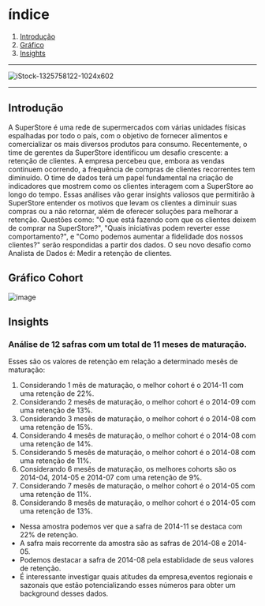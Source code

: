 # índice
1. [Introdução](#Introdução)
2. [Gráfico](#Gráfico)
3. [Insights](#Insights)
---
![iStock-1325758122-1024x602](https://github.com/user-attachments/assets/4df9a040-c1eb-44ba-b806-c65c6b158810)

---

## Introdução
A SuperStore é uma rede de supermercados com várias unidades físicas 
espalhadas por todo o país, com o objetivo de fornecer alimentos e 
comercializar os mais diversos produtos para consumo.
 Recentemente, o time de gerentes da SuperStore identificou um desafio 
crescente: a retenção de clientes. A empresa percebeu que, embora as vendas continuem ocorrendo, a frequência de compras de clientes 
recorrentes tem diminuído. 
O time de dados terá um papel fundamental na criação de indicadores que 
mostrem como os clientes interagem com a SuperStore ao longo do tempo. 
Essas análises vão gerar insights valiosos que permitirão à SuperStore 
entender os motivos que levam os clientes a diminuir suas compras ou a 
não retornar, além de oferecer soluções para melhorar a retenção. Questões 
como: "O que está fazendo com que os clientes deixem de comprar na 
SuperStore?", "Quais iniciativas podem reverter esse comportamento?", e 
"Como podemos aumentar a fidelidade dos nossos clientes?" serão 
respondidas a partir dos dados.
 O seu novo desafio como Analista de Dados é: Medir a retenção de 
clientes.

## Gráfico Cohort


![image](https://github.com/user-attachments/assets/c067c466-53c0-4587-99a2-a27c90862753)



## Insights 

### Análise de 12 safras com um total de 11 meses de maturação.

Esses são os valores de retenção em relação a determinado mesês de maturação:

  1. Considerando 1 mês de maturação, o melhor cohort é o 2014-11 com uma retenção de 22%.
  2. Considerando 2 mesês de maturação, o melhor cohort é o 2014-09 com uma retenção de 13%.
  3. Considerando 3 mesês de maturação, o melhor cohort é o 2014-08 com uma retenção de 15%.
  4. Considerando 4 mesês de maturação, o melhor cohort é o 2014-08 com uma retenção de 14%.
  5. Considerando 5 mesês de maturação, o melhor cohort é o 2014-08 com uma retenção de 11%.
  6. Considerando 6 mesês de maturação, os melhores cohorts são os 2014-04, 2014-05 e 2014-07 com uma retenção de 9%.
  7. Considerando 7 mesês de maturação, o melhor cohort é o 2014-05 com uma retenção de 11%.
  8. Considerando 8 mesês de maturação, o melhor cohort é o 2014-05 com uma retenção de 13%.

- Nessa amostra podemos ver que a safra de 2014-11 se destaca com 22% de retenção.
- A safra mais recorrente da amostra são as safras de 2014-08 e 2014-05.
- Podemos destacar a safra de 2014-08 pela establidade de seus valores de retenção.
- É interessante investigar quais atitudes da empresa,eventos regionais e sazonais que estão potencializando esses números para obter um background desses dados.

    
